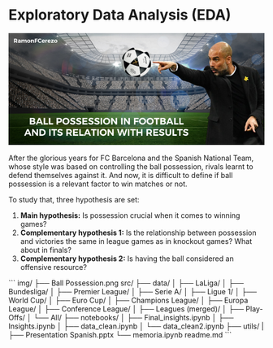 <h1>Exploratory Data Analysis (EDA)</h1>
<div id="header" align="center">
  <img src="https://github.com/RamonFCerezo/EDA-Possession-in-football/blob/main/img/Ball%20Possession.png" width="800"/>
</div>

After the glorious years for FC Barcelona and the Spanish National Team, whose style was based on controlling the ball possession, rivals learnt to defend themselves against it. And now, it is difficult to define if ball possession is a relevant factor to win matches or not.

To study that, three hypothesis are set:
  <ol>
    <li><strong>Main hypothesis:</strong> Is possession crucial when it comes to winning games?</li>
    <li><strong>Complementary hypothesis 1:</strong> Is the relationship between possession and victories the same in league games as in knockout games? What about in finals?</li>
    <li><strong>Complementary hypothesis 2:</strong> Is having the ball considered an offensive resource?

</ol>
```
img/
├── Ball Possession.png
src/
├── data/
│ ├── LaLiga/
│ ├── Bundesliga/
│ ├── Premier League/
│ ├── Serie A/
│ ├── Ligue 1/
│ ├── World Cup/
│ ├── Euro Cup/
│ ├── Champions League/
│ ├── Europa League/
│ ├── Conference League/
│ ├── Leagues (merged)/
│ ├── Play-Offs/
│ └── All/
├── notebooks/
│ ├── Final_insights.ipynb
│ ├── Insights.ipynb
│ ├── data_clean.ipynb
│ └── data_clean2.ipynb
├── utils/
| ├── Presentation Spanish.pptx
└──  memoria.ipynb 
readme.md
```
